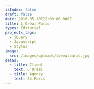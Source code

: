 ```yaml
---
isIndex: false
draft: false
date: 2016-05-10T22:00:00.000Z
title: L’Oréal Paris
types: Editorial
projects_tags:
  - jQuery
  - Javascript
  - Stylus
image:
  src: /images/uploads/lorealparis.jpg
datas:
  - title: Client
    text: L’Oréal
  - title: Agency
    text: 84.Paris
---
```

